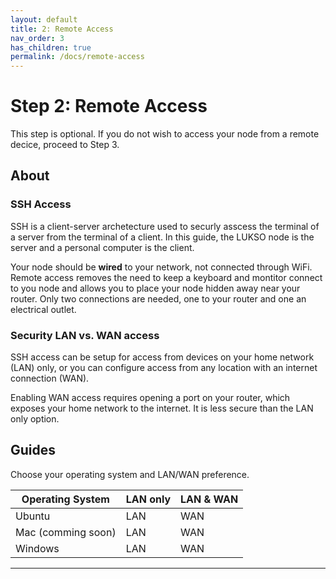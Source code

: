 ```yaml
---
layout: default
title: 2: Remote Access
nav_order: 3
has_children: true
permalink: /docs/remote-access
---
```


# Step 2: Remote Access
This step is optional. If you do not wish to access your node from a remote decice, proceed to Step 3.

## About

### SSH Access

SSH is a client-server archetecture used to securly asscess the terminal of a server from the terminal of a client. In this guide, the LUKSO node is the server and a personal computer is the client.

Your node should be **wired** to your network, not connected through WiFi. Remote access removes the need to keep a keyboard and montitor connect to you node and allows you to place your node hidden away near your router. Only two connections are needed, one to your router and one an electrical outlet.

### Security LAN vs. WAN access
SSH access can be setup for access from devices on your home network (LAN) only, or you can configure access from any location with an internet connection (WAN).

Enabling WAN access requires opening a port on your router, which exposes your home network to the internet. It is less secure than the LAN only option.

## Guides
Choose your operating system and LAN/WAN preference.


| Operating System | LAN only | LAN & WAN |
| -------- | -------- | -------- |
| Ubuntu     | LAN     | WAN     |
| Mac (comming soon)    | LAN     | WAN     |
| Windows     | LAN     | WAN     |



---


